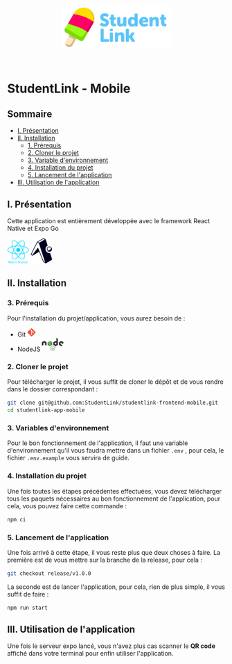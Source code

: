 <br/>
<p align="center">
    <a href="https://studentlink.fr" target="_blank">
        <img width="50%" src="https://github.com/StudentLink/.github/blob/main/profile/logo.png" alt="StudentLink logo">
    </a>
</p>
<br/>

# StudentLink - Mobile

## Sommaire

- [I. Présentation](#i-présentation)
- [II. Installation](#ii-installation)
  - [1. Prérequis](#1-Prérequis)
  - [2. Cloner le projet](#2-cloner-le-projet)
  - [3. Variable d'environnement](#3-variable-d-environnement)
  - [4. Installation du projet](#4-installation-du-projet)
  - [5. Lancement de l'application](#5-lancement-de-l-application)
- [III. Utilisation de l'application](#iii-utilisation-de-l-application)

## I. Présentation

Cette application est entièrement développée avec le framework React Native et Expo Go

<img title="react native" src='./images/react-native-logo.png' width='50'>
<img title="expo go" src='./images/expo-go-app.svg' width='50'>

## II. Installation

### 3. Prérequis

Pour l'installation du projet/application, vous aurez besoin de :

- Git <img title="git" src='./images/Git_icon.png' width='20'>
- NodeJS <img title="nodejs" src='./images/2560px-Node.js_logo.png' width='50'>

### 2. Cloner le projet

Pour télécharger le projet, il vous suffit de cloner le dépôt et de vous rendre dans le dossier correspondant :

```bash
git clone git@github.com:StudentLink/studentlink-frontend-mobile.git
cd studentlink-app-mobile
```

### 3. Variables d'environnement

Pour le bon fonctionnement de l'application, il faut une variable d'environnement qu'il vous faudra mettre dans un fichier `.env` , pour cela, le fichier `.env.example` vous servira de guide.

### 4. Installation du projet

Une fois toutes les étapes précédentes effectuées, vous devez télécharger tous les paquets nécessaires au bon fonctionnement de l'application, pour cela, vous pouvez faire cette commande :

```bash
npm ci
```

### 5. Lancement de l'application

Une fois arrivé à cette étape, il vous reste plus que deux choses à faire. La première est de vous mettre sur la branche de la release, pour cela :

```bash
git checkout release/v1.0.0
```

La seconde est de lancer l'application, pour cela, rien de plus simple, il vous suffit de faire :

```bash
npm run start
```

## III. Utilisation de l'application

Une fois le serveur expo lancé, vous n'avez plus cas scanner le **QR code** affiché dans votre terminal pour enfin utiliser l'application.
